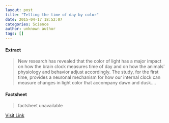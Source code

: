 ```yaml
---
layout: post
title: "Telling the time of day by color"
date: 2015-04-17 18:52:07
categories: Science
author: unknown author
tags: []
---
```



#### Extract
>New research has revealed that the color of light has a major impact on how the brain clock measures time of day and on how the animals' physiology and behavior adjust accordingly. The study, for the first time, provides a neuronal mechanism for how our internal clock can measure changes in light color that accompany dawn and dusk....

#### Factsheet
>factsheet unavailable

[Visit Link](http://feeds.sciencedaily.com/~r/sciencedaily/~3/ElLzjMXBY4k/150417145207.htm)


